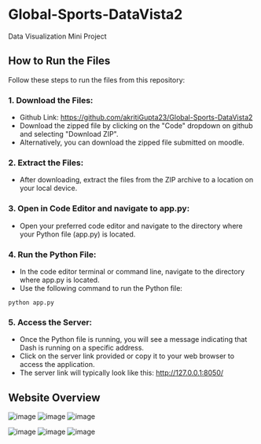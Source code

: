 # Global-Sports-DataVista2
Data Visualization Mini Project

## How to Run the Files
Follow these steps to run the files from this repository:
### 1. Download the Files:
-  Github Link: https://github.com/akritiGupta23/Global-Sports-DataVista2
-  Download the zipped file by clicking on the "Code" dropdown on github and selecting "Download ZIP".
-  Alternatively, you can download the zipped file submitted on moodle.

### 2. Extract the Files:
-  After downloading, extract the files from the ZIP archive to a location on your local device.

### 3. Open in Code Editor and navigate to app.py:
-  Open your preferred code editor and navigate to the directory where your Python file (app.py) is located.

### 4. Run the Python File:
-  In the code editor terminal or command line, navigate to the directory where app.py is located.
-  Use the following command to run the Python file:
```
python app.py
```

### 5. Access the Server:
-  Once the Python file is running, you will see a message indicating that Dash is running on a specific address.
-  Click on the server link provided or copy it to your web browser to access the application.
- The server link will typically look like this: http://127.0.0.1:8050/


## Website Overview

![image](https://github.com/akritiGupta23/Global-Sports-DataVista2/assets/129201893/246b4d42-2609-418b-8d88-6398cae2fc08)
![image](https://github.com/akritiGupta23/Global-Sports-DataVista2/assets/129201893/a85994bd-5fd1-4857-8974-227d99065d31)
![image](https://github.com/akritiGupta23/Global-Sports-DataVista2/assets/129201893/157f797c-216d-4ad3-bf40-61e7c3d2ccf6)




![image](https://github.com/akritiGupta23/Global-Sports-DataVista2/assets/129201893/5858e67c-339b-44b3-8d32-3fc306250709)
![image](https://github.com/akritiGupta23/Global-Sports-DataVista2/assets/129201893/7dd16985-4c7d-47c9-bc16-8aa378950620)
![image](https://github.com/akritiGupta23/Global-Sports-DataVista2/assets/129201893/814d12fc-c423-464a-b353-2dca3710ef98)




